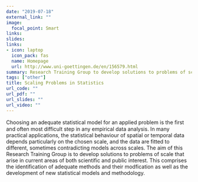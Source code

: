 ```yaml
---
date: "2019-07-18"
external_link: ""
image:
  focal_point: Smart
links: 
slides: 
links:
- icon: laptop
  icon_pack: fas
  name: Homepage
  url: http://www.uni-goettingen.de/en/156579.html
summary: Research Training Group to develop solutions to problems of scale
tags: ["other"]
title: Scaling Problems in Statistics
url_code: ""
url_pdf: ""
url_slides: ""
url_video: ""
---
```


Choosing an adequate statistical model for an applied problem is the ﬁrst and often most difficult step in any empirical data analysis. In many practical applications, the statistical behaviour of spatial or temporal data depends particularly on the chosen scale, and the data are fitted to different, sometimes contradicting models across scales. The aim of this Research Training Group is to develop solutions to problems of scale that arise in current areas of both scientific and public interest. This comprises the identification of adequate methods and their modfication as well as the development of new statistical models and methodology.
